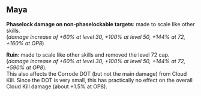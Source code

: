 ## Maya

**Phaselock damage on non-phaselockable targets**: made to scale like other skills.   
(*damage increase of +60% at level 30, +100% at level 50, +144% at 72, +160% at OP8*)

**Ruin**: made to scale like other skills and removed the level 72 cap.    
(*damage increase of +60% at level 30, +100% at level 50, +144% at 72, +590% at OP8*).    
This also affects the Corrode DOT (but not the main damage) from Cloud Kill. Since the DOT is very small, this has practically no effect on the overall Cloud Kill damage (about +1.5% at OP8). 
